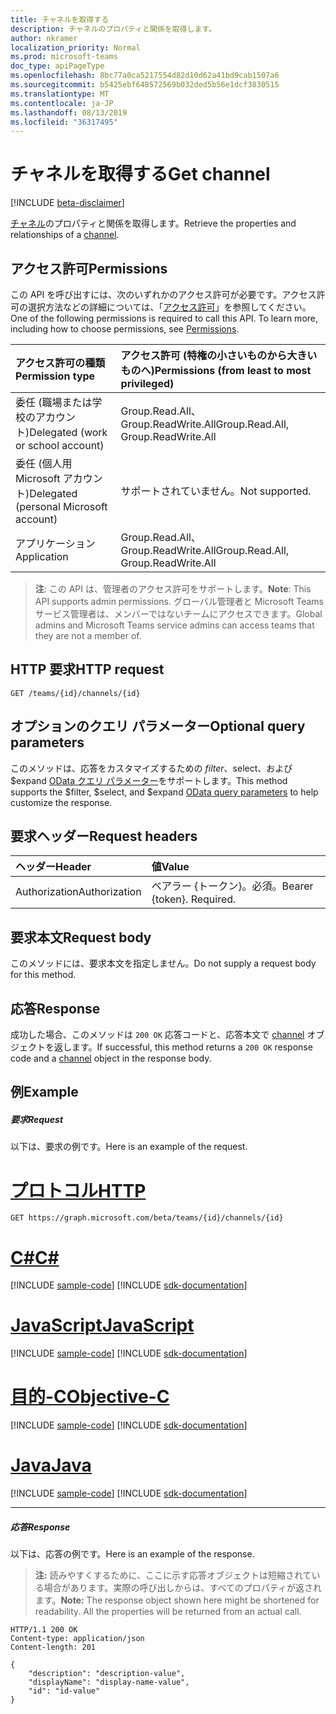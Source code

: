 ```yaml
---
title: チャネルを取得する
description: チャネルのプロパティと関係を取得します。
author: nkramer
localization_priority: Normal
ms.prod: microsoft-teams
doc_type: apiPageType
ms.openlocfilehash: 8bc77a0ca5217554d82d10d62a41bd9cab1507a6
ms.sourcegitcommit: b5425ebf648572569b032ded5b56e1dcf3830515
ms.translationtype: MT
ms.contentlocale: ja-JP
ms.lasthandoff: 08/13/2019
ms.locfileid: "36317495"
---
```

# <a name="get-channel"></a><span data-ttu-id="fcafb-103">チャネルを取得する</span><span class="sxs-lookup"><span data-stu-id="fcafb-103">Get channel</span></span>

[!INCLUDE [beta-disclaimer](../../includes/beta-disclaimer.md)]

<span data-ttu-id="fcafb-104">[チャネル](../resources/channel.md)のプロパティと関係を取得します。</span><span class="sxs-lookup"><span data-stu-id="fcafb-104">Retrieve the properties and relationships of a [channel](../resources/channel.md).</span></span>

## <a name="permissions"></a><span data-ttu-id="fcafb-105">アクセス許可</span><span class="sxs-lookup"><span data-stu-id="fcafb-105">Permissions</span></span>
<span data-ttu-id="fcafb-p101">この API を呼び出すには、次のいずれかのアクセス許可が必要です。アクセス許可の選択方法などの詳細については、「[アクセス許可](/graph/permissions-reference)」を参照してください。</span><span class="sxs-lookup"><span data-stu-id="fcafb-p101">One of the following permissions is required to call this API. To learn more, including how to choose permissions, see [Permissions](/graph/permissions-reference).</span></span>

|<span data-ttu-id="fcafb-108">アクセス許可の種類</span><span class="sxs-lookup"><span data-stu-id="fcafb-108">Permission type</span></span>      | <span data-ttu-id="fcafb-109">アクセス許可 (特権の小さいものから大きいものへ)</span><span class="sxs-lookup"><span data-stu-id="fcafb-109">Permissions (from least to most privileged)</span></span>              |
|:--------------------|:---------------------------------------------------------|
|<span data-ttu-id="fcafb-110">委任 (職場または学校のアカウント)</span><span class="sxs-lookup"><span data-stu-id="fcafb-110">Delegated (work or school account)</span></span> | <span data-ttu-id="fcafb-111">Group.Read.All、Group.ReadWrite.All</span><span class="sxs-lookup"><span data-stu-id="fcafb-111">Group.Read.All, Group.ReadWrite.All</span></span>    |
|<span data-ttu-id="fcafb-112">委任 (個人用 Microsoft アカウント)</span><span class="sxs-lookup"><span data-stu-id="fcafb-112">Delegated (personal Microsoft account)</span></span> | <span data-ttu-id="fcafb-113">サポートされていません。</span><span class="sxs-lookup"><span data-stu-id="fcafb-113">Not supported.</span></span>    |
|<span data-ttu-id="fcafb-114">アプリケーション</span><span class="sxs-lookup"><span data-stu-id="fcafb-114">Application</span></span> | <span data-ttu-id="fcafb-115">Group.Read.All、Group.ReadWrite.All</span><span class="sxs-lookup"><span data-stu-id="fcafb-115">Group.Read.All, Group.ReadWrite.All</span></span>    |

> <span data-ttu-id="fcafb-116">**注**: この API は、管理者のアクセス許可をサポートします。</span><span class="sxs-lookup"><span data-stu-id="fcafb-116">**Note**: This API supports admin permissions.</span></span> <span data-ttu-id="fcafb-117">グローバル管理者と Microsoft Teams サービス管理者は、メンバーではないチームにアクセスできます。</span><span class="sxs-lookup"><span data-stu-id="fcafb-117">Global admins and Microsoft Teams service admins can access teams that they are not a member of.</span></span>

## <a name="http-request"></a><span data-ttu-id="fcafb-118">HTTP 要求</span><span class="sxs-lookup"><span data-stu-id="fcafb-118">HTTP request</span></span>
<!-- { "blockType": "ignored" } -->
```http
GET /teams/{id}/channels/{id}

```

## <a name="optional-query-parameters"></a><span data-ttu-id="fcafb-119">オプションのクエリ パラメーター</span><span class="sxs-lookup"><span data-stu-id="fcafb-119">Optional query parameters</span></span>

<span data-ttu-id="fcafb-120">このメソッドは、応答をカスタマイズするための $filter、$select、および $expand [OData クエリ パラメーター](/graph/query-parameters)をサポートします。</span><span class="sxs-lookup"><span data-stu-id="fcafb-120">This method supports the $filter, $select, and $expand [OData query parameters](/graph/query-parameters) to help customize the response.</span></span>

## <a name="request-headers"></a><span data-ttu-id="fcafb-121">要求ヘッダー</span><span class="sxs-lookup"><span data-stu-id="fcafb-121">Request headers</span></span>
| <span data-ttu-id="fcafb-122">ヘッダー</span><span class="sxs-lookup"><span data-stu-id="fcafb-122">Header</span></span>       | <span data-ttu-id="fcafb-123">値</span><span class="sxs-lookup"><span data-stu-id="fcafb-123">Value</span></span> |
|:---------------|:--------|
| <span data-ttu-id="fcafb-124">Authorization</span><span class="sxs-lookup"><span data-stu-id="fcafb-124">Authorization</span></span>  | <span data-ttu-id="fcafb-p103">ベアラー {トークン}。必須。</span><span class="sxs-lookup"><span data-stu-id="fcafb-p103">Bearer {token}. Required.</span></span>  |

## <a name="request-body"></a><span data-ttu-id="fcafb-127">要求本文</span><span class="sxs-lookup"><span data-stu-id="fcafb-127">Request body</span></span>
<span data-ttu-id="fcafb-128">このメソッドには、要求本文を指定しません。</span><span class="sxs-lookup"><span data-stu-id="fcafb-128">Do not supply a request body for this method.</span></span>

## <a name="response"></a><span data-ttu-id="fcafb-129">応答</span><span class="sxs-lookup"><span data-stu-id="fcafb-129">Response</span></span>

<span data-ttu-id="fcafb-130">成功した場合、このメソッドは `200 OK` 応答コードと、応答本文で [channel](../resources/channel.md) オブジェクトを返します。</span><span class="sxs-lookup"><span data-stu-id="fcafb-130">If successful, this method returns a `200 OK` response code and a [channel](../resources/channel.md) object in the response body.</span></span>
## <a name="example"></a><span data-ttu-id="fcafb-131">例</span><span class="sxs-lookup"><span data-stu-id="fcafb-131">Example</span></span>
##### <a name="request"></a><span data-ttu-id="fcafb-132">要求</span><span class="sxs-lookup"><span data-stu-id="fcafb-132">Request</span></span>
<span data-ttu-id="fcafb-133">以下は、要求の例です。</span><span class="sxs-lookup"><span data-stu-id="fcafb-133">Here is an example of the request.</span></span>

# <a name="httptabhttp"></a>[<span data-ttu-id="fcafb-134">プロトコル</span><span class="sxs-lookup"><span data-stu-id="fcafb-134">HTTP</span></span>](#tab/http)
<!-- {
  "blockType": "request",
  "name": "get_channel"
}-->
```http
GET https://graph.microsoft.com/beta/teams/{id}/channels/{id}
```
# <a name="ctabcsharp"></a>[<span data-ttu-id="fcafb-135">C#</span><span class="sxs-lookup"><span data-stu-id="fcafb-135">C#</span></span>](#tab/csharp)
[!INCLUDE [sample-code](../includes/snippets/csharp/get-channel-csharp-snippets.md)]
[!INCLUDE [sdk-documentation](../includes/snippets/snippets-sdk-documentation-link.md)]

# <a name="javascripttabjavascript"></a>[<span data-ttu-id="fcafb-136">JavaScript</span><span class="sxs-lookup"><span data-stu-id="fcafb-136">JavaScript</span></span>](#tab/javascript)
[!INCLUDE [sample-code](../includes/snippets/javascript/get-channel-javascript-snippets.md)]
[!INCLUDE [sdk-documentation](../includes/snippets/snippets-sdk-documentation-link.md)]

# <a name="objective-ctabobjc"></a>[<span data-ttu-id="fcafb-137">目的-C</span><span class="sxs-lookup"><span data-stu-id="fcafb-137">Objective-C</span></span>](#tab/objc)
[!INCLUDE [sample-code](../includes/snippets/objc/get-channel-objc-snippets.md)]
[!INCLUDE [sdk-documentation](../includes/snippets/snippets-sdk-documentation-link.md)]

# <a name="javatabjava"></a>[<span data-ttu-id="fcafb-138">Java</span><span class="sxs-lookup"><span data-stu-id="fcafb-138">Java</span></span>](#tab/java)
[!INCLUDE [sample-code](../includes/snippets/java/get-channel-java-snippets.md)]
[!INCLUDE [sdk-documentation](../includes/snippets/snippets-sdk-documentation-link.md)]

---

##### <a name="response"></a><span data-ttu-id="fcafb-139">応答</span><span class="sxs-lookup"><span data-stu-id="fcafb-139">Response</span></span>
<span data-ttu-id="fcafb-140">以下は、応答の例です。</span><span class="sxs-lookup"><span data-stu-id="fcafb-140">Here is an example of the response.</span></span> 

><span data-ttu-id="fcafb-p104">**注:** 読みやすくするために、ここに示す応答オブジェクトは短縮されている場合があります。実際の呼び出しからは、すべてのプロパティが返されます。</span><span class="sxs-lookup"><span data-stu-id="fcafb-p104">**Note:** The response object shown here might be shortened for readability. All the properties will be returned from an actual call.</span></span>
<!-- {
  "blockType": "response",
  "truncated": true,
  "@odata.type": "microsoft.graph.channel"
} -->
```http
HTTP/1.1 200 OK
Content-type: application/json
Content-length: 201

{
    "description": "description-value",
    "displayName": "display-name-value",
    "id": "id-value"
}
```

<!-- uuid: 8fcb5dbc-d5aa-4681-8e31-b001d5168d79
2015-10-25 14:57:30 UTC -->
<!--
{
  "type": "#page.annotation",
  "description": "Get channel",
  "keywords": "",
  "section": "documentation",
  "tocPath": "",
  "suppressions": [
  ]
}
-->
